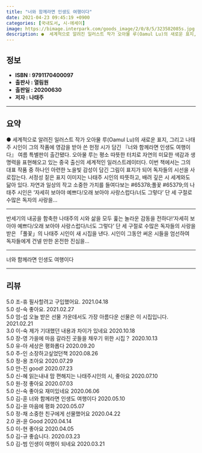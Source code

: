 ```yaml
---
title: "너와 함께라면 인생도 여행이다"
date: 2021-04-23 09:45:19 +0900
categories: [국내도서, 시-에세이]
image: https://bimage.interpark.com/goods_image/2/0/8/5/323582085s.jpg
description: ●  세계적으로 알려진 일러스트 작가 오아물 루(Oamul Lu)의 새로운 표지, 그리고 나태주 시인이 그의 작품에 영감을 받아 쓴 헌정 시가 담긴 『너와 함께라면 인생도 여행이다』 여름 특별판이 출간됐다. 오아물 루는 평소 따뜻한 터치로 자연의 미묘한 색감과 생명력을 표현해오고 있는 중국 출신의 세계적
---
```


## **정보**

- **ISBN : 9791170400097**
- **출판사 : 열림원**
- **출판일 : 20200630**
- **저자 : 나태주**

------



## **요약**

●  세계적으로 알려진 일러스트 작가 오아물 루(Oamul Lu)의 새로운 표지, 그리고 나태주 시인이 그의 작품에 영감을 받아 쓴 헌정 시가 담긴 『너와 함께라면 인생도 여행이다』 여름 특별판이 출간됐다. 오아물 루는 평소 따뜻한 터치로 자연의 미묘한 색감과 생명력을 표현해오고 있는 중국 출신의 세계적인 일러스트레이터다. 이번 책에서는 그의 대표 작품 중 하나인 아련한 노을빛 감성이 담긴 그림이 표지가 되어 독자들의 시선을 사로잡는다. 서정성 짙은 표지 이미지는 나태주 시인의  따뜻하고, 배려 깊은 시 세계와도 닮아 있다. 자연과 일상의 작고 소중한 가치를 들여다보는  #65378;풀꽃 #65379;의 나태주 시인은 ‘자세히 보아야 예쁘다/오래 보아야 사랑스럽다/너도 그렇다’ 단 세 구절로 수많은 독자의 사랑을...

------

반세기의 내공을 함축한 나태주의 시와 삶을 모두 훑는 놀라운 감동을 전하다!‘자세히 보아야 예쁘다/오래 보아야 사랑스럽다/너도 그렇다’ 단 세 구절로 수많은 독자들의 사랑을 받은 「풀꽃」의 나태주 시인이 새 시집을 낸다. 시인이 그동안 써온 시들을 엄선하여 독자들에게 건넬 만한 온전한 진심을... 

------


너와 함께라면 인생도 여행이다 

------


## **리뷰** 

5.0 조-휴 필사할려고 구입했어요. 2021.04.18 <br/>5.0 성-숙 좋아요.  2021.02.27 <br/>5.0 엄-섭 오늘 받은 선물 가운데서도 가장 아름다운 선물은 이 시집입니다.  2021.02.21 <br/>3.0 이-숙 제가 기대했던 내용과 차이가 있네요 2020.10.18 <br/>5.0 장-영 가을에 마음 갈라진 곳들을 채우기 위한 시집？ 2020.10.13 <br/>5.0 유-아 세상은 평화롭다 2020.09.20 <br/>5.0 주-인 소장하고싶었던책 2020.08.26 <br/>5.0 정-용 조아요 2020.07.29 <br/>5.0 안-진 good! 2020.07.23 <br/>5.0 신-혜 읽는내내 맘 편해지는 나태주시인의 시, 좋아요 2020.07.10 <br/>5.0 원-정 좋아요 2020.07.03 <br/>5.0 신-숙 좋아요 재미있네요  2020.06.06 <br/>5.0 김-훈 너와 함께라면 인생도 여행이다 2020.05.10 <br/>5.0 김-윤 마음에 평화 2020.05.07 <br/>5.0 정-채 소중한 친구에게 선물했어요 2020.04.22 <br/>2.0 권-윤 Good 2020.04.14 <br/>5.0 이-현 좋아요 2020.04.05 <br/>5.0 김-규 좋습니다.  2020.03.23 <br/>5.0 김-범 인생이 여행이 되네요 2020.03.21 <br/>